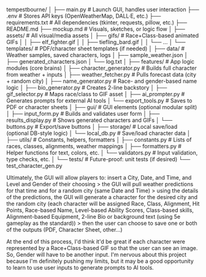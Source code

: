tempestbourne/
│
├── main.py                        # Launch GUI, handles user interaction
├── .env                           # Stores API keys (OpenWeatherMap, DALL·E, etc.)
├── requirements.txt               # All dependencies (tkinter, requests, pillow, etc.)
├── README.md
├── mockup.md                      # Visuals, sketches, or logic flow
│
├── assets/                        # All visual/media assets
│   ├── gifs/                      # Race+Class-based animated GIFs
│   │   ├── elf_fighter.gif
│   │   ├── tiefling_bard.gif
│   │   └── ...
│   └── templates/                 # PDF/character sheet templates (if needed)
│
├── data/                          # Weather samples, saved characters, logs
│   ├── sample_weather.json
│   ├── generated_characters.json
│   └── log.txt
│
├── features/                      # App logic modules (core brains)
│   ├── character_generator.py     # Builds full character from weather + inputs
│   ├── weather_fetcher.py         # Pulls forecast data (city + random city)
│   ├── name_generator.py          # Race- and gender-based name logic
│   ├── bio_generator.py           # Creates 2-line backstory
│   ├── gif_selector.py            # Maps race/class to GIF asset
│   ├── ai_prompter.py             # Generates prompts for external AI tools
│   └── export_tools.py            # Saves to PDF or character sheets
│
├── gui/                           # GUI elements (optional modular split)
│   ├── input_form.py              # Builds and validates user form
│   ├── results_display.py         # Shows generated characters and GIFs
│   └── buttons.py                 # Export/save buttons
│
├── storage/                       # Local save/load (optional DB-style logic)
│   └── local_db.py                # Save/load character data
│
├── utils/                         # Constants, helpers, formatters
│   ├── constants.py               # Lists of races, classes, alignments, weather mappings
│   ├── formatters.py              # Helper functions for text, colors, etc.
│   └── validators.py              # Input validation, type checks, etc.
│
└── tests/                         # Future-proof: unit tests (if desired)
    └── test_character_gen.py


Ultimately, the GUI will allow players to:
  insert a City, Date, and Time, and Level and Gender of their choosing >
  the GUI will pull weather predictions for that time and for a random city (same Date and Time) >
  using the details of the predictions, the GUI will generate a character for the desired city and the random city (each character will be assigned 
    Race, 
    Class, 
    Alignment, 
    Hit Points, 
    Race-based Name, 
    Level-based Ability Scores, 
    Class-based skills, 
    Alignment-based Equipment, 
    2-line Bio or background text (using 5e gameplay as the standard)) >
  then the user can choose to save one or both of the outputs (PDF, Character Sheet, other...) 

At the end of this process, I'd think it'd be great if each character were represented by a Race+Class-based GIF so that the user can see an image. So, Gender will have to be another input. I'm nervous about this project because I'm definitely pushing my limits, but it may be a good opportunity to learn to use user inputs to generate prompts to AI tools. 